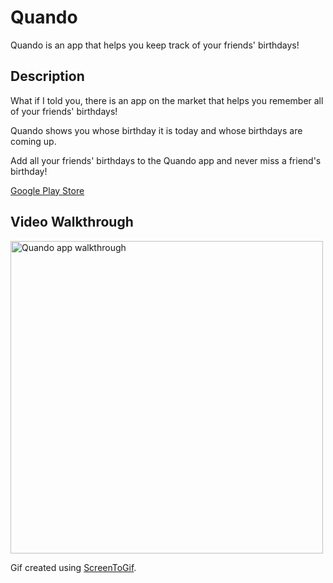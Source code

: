 # Quando

Quando is an app that helps you keep track of your friends' birthdays!

## Description

What if I told you, there is an app on the market that helps you remember all of your friends' birthdays!

Quando shows you whose birthday it is today and whose birthdays are coming up.

Add all your friends' birthdays to the Quando app and never miss a friend's birthday!

[Google Play Store](https://play.google.com/store/apps/details?id=com.nicholaspiazza.quando)

## Video Walkthrough
<img height="500px" title="Quando app walkthrough" src="walkthrough.gif" alt="Quando app walkthrough"/>

Gif created using [ScreenToGif](https://www.screentogif.com/).
